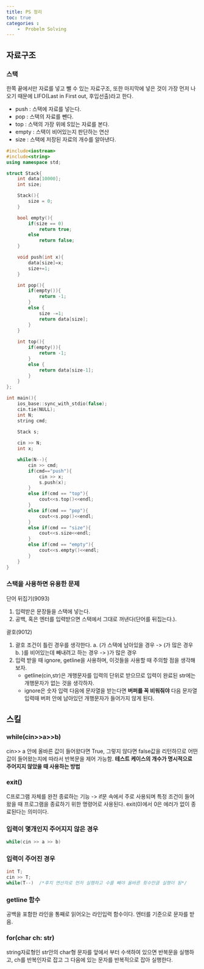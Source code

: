 ```yaml
---
title: PS 정리
toc: true
categories : 
    -  Probelm Solving
---
```

## 자료구조
### 스택
한쪽 끝에서만 자료를 넣고 뺄 수 있는 자료구조, 또한 마지막에 넣은 것이 가장 먼저 나오기 때문에 LIFO(Last in First out, 후입선출)라고 한다.
-   push : 스택에 자료를 넣는다.
-   pop : 스택의 자료를 뺀다.
-   top : 스택의 가장 위에 S있는 자료를 본다.
-   empty : 스택이 비어있는지 판단하는 연산
-   size : 스택에 저장된 자료의 개수를 알아낸다.
```C++
#include<iostream>
#include<string>
using namespace std;

struct Stack{
    int data[10000];
    int size;

    Stack(){
        size = 0;
    }

    bool empty(){
        if(size == 0)
            return true;
        else 
            return false;
    }

    void push(int x){
        data[size]=x;
        size+=1;
    }

    int pop(){
        if(empty()){
            return -1;
        }
        else {
            size -=1;
            return data[size];
        }
    }
    
    int top(){
        if(empty()){
            return -1;
        }
        else {
            return data[size-1];
        }
    }
};

int main(){
    ios_base::sync_with_stdio(false);
    cin.tie(NULL);
    int N;
    string cmd;

    Stack s;
    
    cin >> N;
    int x;

    while(N--){
        cin >> cmd;
        if(cmd=="push"){
            cin >> x;
            s.push(x);
        }
        else if(cmd == "top"){
            cout<<s.top()<<endl;
        }
        else if(cmd == "pop"){
            cout<<s.pop()<<endl;
        }
        else if(cmd == "size"){
            cout<<s.size<<endl;
        }
        else if(cmd == "empty"){
            cout<<s.empty()<<endl;
        }
    }
}
```  

### 스택을 사용하면 유용한 문제
단어 뒤집기(9093)
1. 입력받은 문장들을 스택에 넣는다.
2. 공백, 혹은 엔터를 입력받으면 스택에서 그대로 꺼낸다(단어를 뒤집는다.).

괄호(9012)
1. 괄호 조건이 틀린 경우를 생각한다.
    a. (가 스택에 남아있을 경우 -> (가 많은 경우
    b. )를 비어있는데 빼내려고 하는 경우 -> )가 많은 경우
2. 입력 받을 때 ignore, getline을 사용하며, 이것들을 사용할 때 주의할 점을 생각해보자.
    -   getline(cin,str)은 개행문자를 입력의 단위로 받으므로 입력이 완료된 str에는 개행문자가 없는 것을 생각하자.
    -   ignore은 숫자 입력 다음에 문자열을 받는다면 **버퍼를 꼭 비워줘야** 다음 문자열 입력때 버퍼 안에 남아있던 개행문자가 들어가지 않게 된다.



## 스킬
### while(cin>>a>>b)
cin>> a 안에 올바른 값이 들어왔다면 True, 그렇지 않다면 false값을 리턴하므로 어떤 값이 들어왔는지에 따라서 반복문을 제어 가능함.
**테스트 케이스의 개수가 명시적으로 주어지지 않았을 때 사용하는 방법**
### exit()
C프로그램 자체를 완전 종료하는 기능 -> if문 속에서 주로 사용되며 특정 조건이 들어왔을 때 프로그램을 종료하기 위한 명령어로 사용된다. exit(0)에서 0은 에러가 없이 종료된다는 의미이다.
### 입력이 몇개인지 주어지지 않은 경우
```c++
while(cin >> a >> b)
```  
### 입력이 주어진 경우
```c++
int T; 
cin >> T;
while(T--)  /*후치 연산자로 먼저 실행하고 수를 빼야 올바른 횟수만큼 실행이 됨*/ 
```  

### getline 함수
공백을 포함한 라인을 통째로 읽어오는 라인입력 함수이다. 엔터를 기준으로 문자를 받음.

### for(char ch: str)
string자료형인 str안의 char형 문자를 앞에서 부터 수색하여 있으면 반복문을 실행하고, ch를 반복인자로 잡고 그 다음에 있는 문자를 반복적으로 잡아 실행한다. 